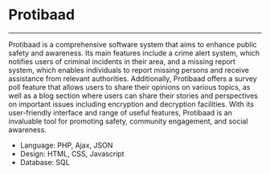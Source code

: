 # Protibaad
------------------------------------------------------------------
Protibaad is a comprehensive software system that aims to enhance 
public safety and awareness. Its main features include a crime alert 
system, which notifies users of criminal incidents in their area, and a 
missing report system, which enables individuals to report missing 
persons and receive assistance from relevant authorities. Additionally, 
Protibaad offers a survey poll feature that allows users to share their 
opinions on various topics, as well as a blog section where users can share 
their stories and perspectives on important issues including encryption 
and decryption facilities. With its user-friendly interface and range of 
useful features, Protibaad is an invaluable tool for promoting safety, 
community engagement, and social awareness.

* Language: PHP, Ajax, JSON
* Design: HTML, CSS, Javascript
* Database: SQL
